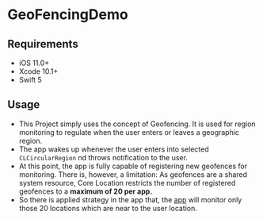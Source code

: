 # GeoFencingDemo

 ## Requirements

- iOS 11.0+
- Xcode 10.1+
- Swift 5

## Usage
- This Project simply uses the concept of  Geofencing. It is used for region monitoring to regulate when the user enters or leaves a geographic region. 
- The app wakes up whenever the user enters into selected `CLCircularRegion` nd throws notification to the user.
- At this point, the app is fully capable of registering new geofences for monitoring. There is, however, a limitation: As geofences are a shared system resource, Core Location restricts the number of registered geofences to a **maximum of 20 per app.**
- So there is applied strategy in the app that, the [app](https://www.youtube.com/watch?v=ybEIrTCf6yI) will monitor only those 20 locations which are near to the user location.
